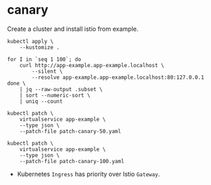 # canary

Create a cluster and install istio from example.

```
kubectl apply \
    --kustomize .
```

```
for I in `seq 1 100`; do
    curl http://app-example.app-example.localhost \
        --silent \
        --resolve app-example.app-example.localhost:80:127.0.0.1
done \
    | jq --raw-output .subset \
    | sort --numeric-sort \
    | uniq --count
```

```
kubectl patch \
    virtualservice app-example \
    --type json \
    --patch-file patch-canary-50.yaml

kubectl patch \
    virtualservice app-example \
    --type json \
    --patch-file patch-canary-100.yaml
```

* Kubernetes `Ingress` has priority over Istio `Gateway`.
